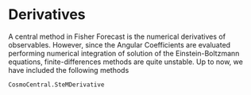 # Derivatives
A central method in Fisher Forecast is the numerical derivatives of observables.
However, since the Angular Coefficients are evaluated performing numerical
integration of solution of the Einstein-Boltzmann equations, finite-differences
methods are quite unstable. Up to now, we have included the following methods

```@docs
CosmoCentral.SteMDerivative
```
